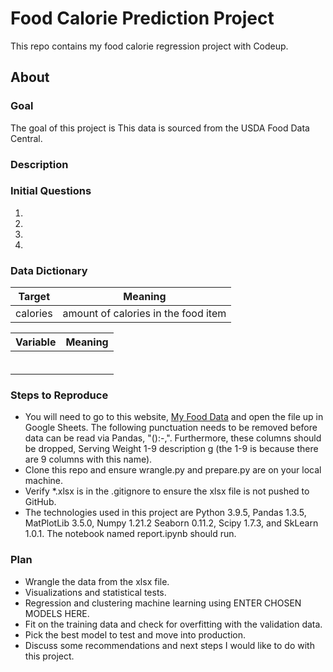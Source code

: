 # Food Calorie Prediction Project
This repo contains my food calorie regression project with Codeup.

## About

### Goal
The goal of this project is
This data is sourced from the USDA Food Data Central.

### Description


### Initial Questions
1)
2)
3)
4)

### Data Dictionary
<table>
<thead><tr>
<th>Target</th>
<th>Meaning</th>
</tr>
</thead>
<tbody>
<tr>
<td>calories</td>
<td>amount of calories in the food item</td>
</tr>
</tbody>
</table>

<table>
<thead><tr>
<th>Variable</th>
<th>Meaning</th>
</tr>
</thead>
<tbody>
<tr>
<td></td>
<td></td>
</tr>
<tr>
<td></td>
<td></td>
</tr>
<tr>
<td></td>
<td></td>
</tr>
<tr>
<td></td>
<td></td>
</tr>
<tr>
<td></td>
<td></td>
</tr>
<tr>
<td></td>
<td></td>
</tr>
</tbody>
</table>

### Steps to Reproduce
- You will need to go to this website, <a href="https://tools.myfooddata.com/nutrition-facts-database-spreadsheet.php">My Food Data</a> and open the file up in Google Sheets. The following punctuation needs to be removed before data can be read via Pandas, "():-,". Furthermore, these columns should be dropped, Serving Weight 1-9 description g (the 1-9 is because there are 9 columns with this name).
- Clone this repo and ensure wrangle.py and prepare.py are on your local machine.
- Verify *.xlsx is in the .gitignore to ensure the xlsx file is not pushed to GitHub.
- The technologies used in this project are Python 3.9.5, Pandas 1.3.5, MatPlotLib 3.5.0, Numpy 1.21.2 Seaborn 0.11.2, Scipy 1.7.3, and SkLearn 1.0.1. The notebook named report.ipynb should run.

### Plan
- Wrangle the data from the xlsx file.
- Visualizations and statistical tests.
- Regression and clustering machine learning using ENTER CHOSEN MODELS HERE.
- Fit on the training data and check for overfitting with the validation data.
- Pick the best model to test and move into production.
- Discuss some recommendations and next steps I would like to do with this project.